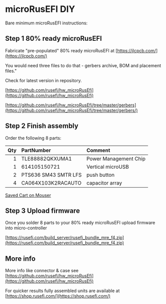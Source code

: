 # microRusEFI DIY

Bare minimum microRusEFI instructions:

## Step 1 80% ready microRusEFI

Fabricate "pre-populated" 80% ready microRusEFI at [https://jlcpcb.com/](https://jlcpcb.com/)

You would need three files to do that - gerbers archive, BOM and placement files."

Check for latest version in repository.

[https://github.com/rusefi/hw_microRusEfi](https://github.com/rusefi/hw_microRusEfi)

[https://github.com/rusefi/hw_microRusEfi/tree/master/gerbers](https://github.com/rusefi/hw_microRusEfi/tree/master/gerbers/)

## Step 2 Finish assembly

Order the following 8 parts:

| Qty | PartNumber | Comment   |
| ----------:|:--------  |:---------------------------------------------------- |
| 1  | TLE88882QKXUMA1     | Power Management Chip  |
| 1  | 614105150721     | Vertical microUSB  |
| 2  |   PTS636 SM43 SMTR LFS   | push button  |
| 4  | CA064X103K2RACAUTO     | capacitor array  |

[Saved Cart on Mouser](https://www.mouser.com/ProjectManager/ProjectDetail.aspx?AccessID=dacd727e05)

## Step 3 Upload firmware

Once you solder 8 parts to your 80% ready microRusEFI upload firmware into micro-controller

[https://rusefi.com/build_server/rusefi_bundle_mre_f4.zip](https://rusefi.com/build_server/rusefi_bundle_mre_f4.zip)

## More info

More info like connector & case see [https://github.com/rusefi/hw_microRusEfi](https://github.com/rusefi/hw_microRusEfi)

For quicker results fully assembled units are available at [https://shop.rusefi.com/](https://shop.rusefi.com/)
